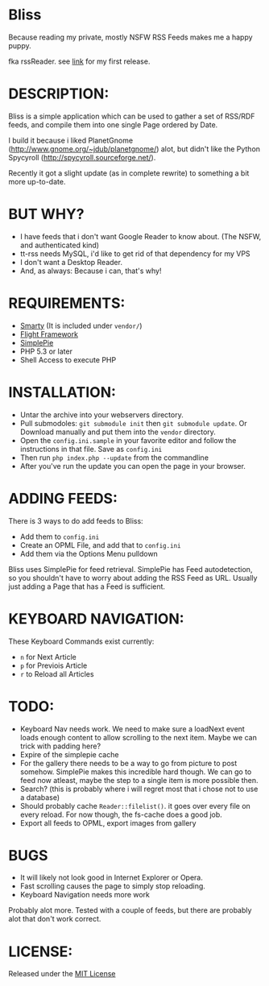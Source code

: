 # Bliss

Because reading my private, mostly NSFW RSS Feeds makes me a happy puppy.

fka rssReader. see [link](http://claus.beerta.de/blog/09ce5c79e6426fcb5cbacf2b714c4edf) for my first release.

# DESCRIPTION:

Bliss is a simple application which can be used to gather a set of RSS/RDF feeds, 
and compile them into one single Page ordered by Date.

I build it because i liked PlanetGnome (http://www.gnome.org/~jdub/planetgnome/) alot, but
didn't like the Python Spycyroll (http://spycyroll.sourceforge.net/).

Recently it got a slight update (as in complete rewrite) to something a bit more up-to-date.

# BUT WHY?

* I have feeds that i don't want Google Reader to know about. (The NSFW, and authenticated kind)
* tt-rss needs MySQL, i'd like to get rid of that dependency for my VPS
* I don't want a Desktop Reader.
* And, as always: Because i can, that's why!

# REQUIREMENTS:

* [Smarty](http://www.smarty.net/) (It is included under `vendor/`)
* [Flight Framework](https://github.com/mikecao/flight)
* [SimplePie](https://github.com/simplepie)
* PHP 5.3 or later
* Shell Access to execute PHP
	
# INSTALLATION:
	
* Untar the archive into your webservers directory. 
* Pull submodoles: `git submodule init` then `git submodule update`. Or Download manually and put them into the `vendor` directory.
* Open the `config.ini.sample` in your favorite editor and follow the instructions in that file. Save as `config.ini`
* Then run `php index.php --update` from the commandline
* After you've run the update you can open the page in your browser.

# ADDING FEEDS:

There is 3 ways to do add feeds to Bliss:

* Add them to `config.ini`
* Create an OPML File, and add that to `config.ini`
* Add them via the Options Menu pulldown

Bliss uses SimplePie for feed retrieval. SimplePie has Feed autodetection, so you shouldn't have to 
worry about adding the RSS Feed as URL. Usually just adding a Page that has a Feed is sufficient.

# KEYBOARD NAVIGATION:

These Keyboard Commands exist currently:

* `n` for Next Article
* `p` for Previois Article
* `r` to Reload all Articles
	
# TODO:

* Keyboard Nav needs work. We need to make sure a loadNext event loads enough content to allow scrolling to the next item. Maybe we can trick with padding here?
* Expire of the simplepie cache
* For the gallery there needs to be a way to go from picture to post somehow. SimplePie makes this incredible hard though. We can go to feed now atleast, maybe the step to a single item is more possible then.
* Search? (this is probably where i will regret most that i chose not to use a database)
* Should probably cache `Reader::filelist()`. it goes over every file on every reload. For now though, the fs-cache does a good job.
* Export all feeds to OPML, export images from gallery

# BUGS

* It will likely not look good in Internet Explorer or Opera.
* Fast scrolling causes the page to simply stop reloading.
* Keyboard Navigation needs more work

Probably alot more. Tested with a couple of feeds, but there are probably alot that don't work correct.

# LICENSE:

Released under the [MIT License](http://www.opensource.org/licenses/mit-license.php)

